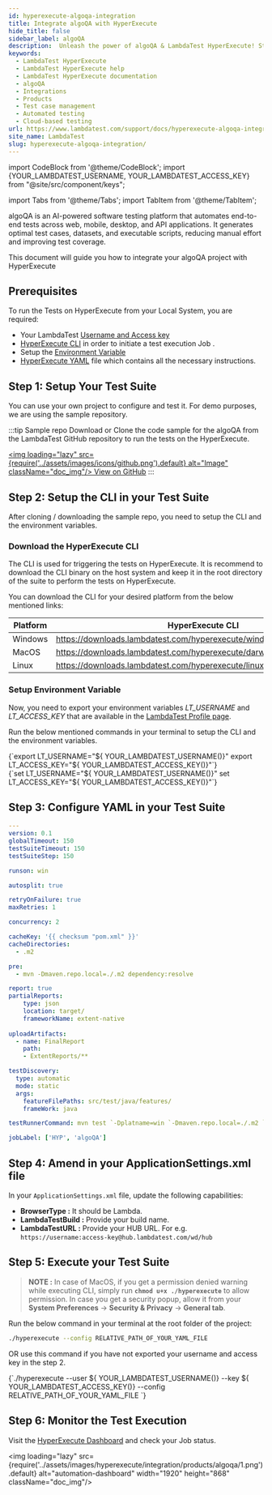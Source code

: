 ```yaml
---
id: hyperexecute-algoqa-integration
title: Integrate algoQA with HyperExecute
hide_title: false
sidebar_label: algoQA
description:  Unleash the power of algoQA & LambdaTest HyperExecute! Streamline test management & experience fast execution.
keywords:
  - LambdaTest HyperExecute
  - LambdaTest HyperExecute help
  - LambdaTest HyperExecute documentation
  - algoQA
  - Integrations
  - Products
  - Test case management
  - Automated testing
  - Cloud-based testing
url: https://www.lambdatest.com/support/docs/hyperexecute-algoqa-integration/
site_name: LambdaTest
slug: hyperexecute-algoqa-integration/
---
```


import CodeBlock from '@theme/CodeBlock';
import {YOUR_LAMBDATEST_USERNAME, YOUR_LAMBDATEST_ACCESS_KEY} from "@site/src/component/keys";

import Tabs from '@theme/Tabs';
import TabItem from '@theme/TabItem';

<script type="application/ld+json"
      dangerouslySetInnerHTML={{ __html: JSON.stringify({
       "@context": "https://schema.org",
        "@type": "BreadcrumbList",
        "itemListElement": [{
          "@type": "ListItem",
          "position": 1,
          "name": "Home",
          "item": "https://www.lambdatest.com"
        },{
          "@type": "ListItem",
          "position": 2,
          "name": "Support",
          "item": "https://www.lambdatest.com/support/docs/"
        },{
          "@type": "ListItem",
          "position": 3,
          "name": "Integration with Products",
          "item": "https://www.lambdatest.com/support/docs/hyperexecute-algoqa-integration/"
        }]
      })
    }}
></script>

algoQA is an AI-powered software testing platform that automates end-to-end tests across web, mobile, desktop, and API applications. It generates optimal test cases, datasets, and executable scripts, reducing manual effort and improving test coverage.

This document will guide you how to integrate your algoQA project with HyperExecute

## Prerequisites

To run the Tests on HyperExecute from your Local System, you are required:

- Your LambdaTest [Username and Access key](/support/docs/hyperexecute-how-to-get-my-username-and-access-key/)
- [HyperExecute CLI](/support/docs/hyperexecute-cli-run-tests-on-hyperexecute-grid/) in order to initiate a test execution Job .
- Setup the [Environment Variable](/support/docs/hyperexecute-environment-variable-setup/)
- [HyperExecute YAML](/support/docs/hyperexecute-yaml-version0.2/) file which contains all the necessary instructions.

## Step 1: Setup Your Test Suite

You can use your own project to configure and test it. For demo purposes, we are using the sample repository.

:::tip Sample repo
Download or Clone the code sample for the algoQA from the LambdaTest GitHub repository to run the tests on the HyperExecute.

<a href="https://github.com/LambdaTest/algoQA-HyperExecute-sample" className="github__anchor"><img loading="lazy" src={require('../assets/images/icons/github.png').default} alt="Image" className="doc_img"/> View on GitHub</a>
:::

## Step 2: Setup the CLI in your Test Suite

After cloning / downloading the sample repo, you need to setup the CLI and the environment variables.

### Download the HyperExecute CLI

The CLI is used for triggering the tests on HyperExecute. It is recommend to download the CLI binary on the host system and keep it in the root directory of the suite to perform the tests on HyperExecute.

You can download the CLI for your desired platform from the below mentioned links:

| Platform | HyperExecute CLI |
| ---------| ---------------- |
| Windows | https://downloads.lambdatest.com/hyperexecute/windows/hyperexecute.exe |
| MacOS | https://downloads.lambdatest.com/hyperexecute/darwin/hyperexecute |
| Linux | https://downloads.lambdatest.com/hyperexecute/linux/hyperexecute |

### Setup Environment Variable

Now, you need to export your environment variables *LT_USERNAME* and *LT_ACCESS_KEY* that are available in the [LambdaTest Profile page](https://accounts.lambdatest.com/detail/profile).

Run the below mentioned commands in your terminal to setup the CLI and the environment variables.

<Tabs className="docs__val">

<TabItem value="bash" label="Linux / MacOS" default>

  <div className="lambdatest__codeblock">
    <CodeBlock className="language-bash">
  {`export LT_USERNAME="${ YOUR_LAMBDATEST_USERNAME()}"
export LT_ACCESS_KEY="${ YOUR_LAMBDATEST_ACCESS_KEY()}"`}
  </CodeBlock>
</div>

</TabItem>

<TabItem value="powershell" label="Windows" default>

  <div className="lambdatest__codeblock">
    <CodeBlock className="language-powershell">
  {`set LT_USERNAME="${ YOUR_LAMBDATEST_USERNAME()}"
set LT_ACCESS_KEY="${ YOUR_LAMBDATEST_ACCESS_KEY()}"`}
  </CodeBlock>
</div>

</TabItem>
</Tabs>

## Step 3: Configure YAML in your Test Suite

```yaml
---
version: 0.1
globalTimeout: 150
testSuiteTimeout: 150
testSuiteStep: 150

runson: win

autosplit: true

retryOnFailure: true
maxRetries: 1

concurrency: 2

cacheKey: '{{ checksum "pom.xml" }}'
cacheDirectories:
  - .m2

pre:
  - mvn -Dmaven.repo.local=./.m2 dependency:resolve

report: true
partialReports:
    type: json
    location: target/
    frameworkName: extent-native
  
uploadArtifacts:
  - name: FinalReport 
    path:
    - ExtentReports/**

testDiscovery:
  type: automatic
  mode: static
  args:
    featureFilePaths: src/test/java/features/
    frameWork: java

testRunnerCommand: mvn test `-Dplatname=win `-Dmaven.repo.local=./.m2 `-Dcucumber.features="$test"

jobLabel: ['HYP', 'algoQA']
```

## Step 4: Amend in your ApplicationSettings.xml file

In your `ApplicationSettings.xml` file, update the following capabilities:

- **BrowserType :** It should be Lambda.
- **LambdaTestBuild :** Provide your build name.
- **LambdaTestURL :** Provide your HUB URL. For e.g. `https://username:access-key@hub.lambdatest.com/wd/hub`

## Step 5: Execute your Test Suite

> **NOTE :** In case of MacOS, if you get a permission denied warning while executing CLI, simply run **`chmod u+x ./hyperexecute`** to allow permission. In case you get a security popup, allow it from your **System Preferences** → **Security & Privacy** → **General tab**.

Run the below command in your terminal at the root folder of the project:

```bash
./hyperexecute --config RELATIVE_PATH_OF_YOUR_YAML_FILE
```

OR use this command if you have not exported your username and access key in the step 2.

<div className="lambdatest__codeblock">
  <CodeBlock className="language-bash">
    {`./hyperexecute --user ${ YOUR_LAMBDATEST_USERNAME()} --key ${ YOUR_LAMBDATEST_ACCESS_KEY()} --config RELATIVE_PATH_OF_YOUR_YAML_FILE `}
  </CodeBlock>
</div>

## Step 6: Monitor the Test Execution

Visit the [HyperExecute Dashboard](https://hyperexecute.lambdatest.com/hyperexecute) and check your Job status. 

<img loading="lazy" src={require('../assets/images/hyperexecute/integration/products/algoqa/1.png').default} alt="automation-dashboard"  width="1920" height="868" className="doc_img"/>